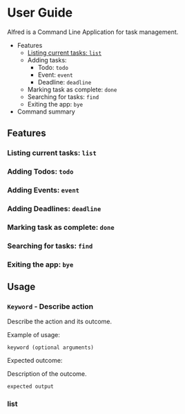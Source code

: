 # User Guide
Alfred is a Command Line Application for task management. 

- Features
  - [Listing current tasks: `list`](#list)
  - Adding tasks:
    - Todo: `todo`
    - Event: `event`
    - Deadline: `deadline`
  - Marking task as complete: `done`
  - Searching for tasks: `find`
  - Exiting the app: `bye`
- Command summary

## Features

### <a name="list"></a>Listing current tasks: `list`


### Adding Todos: `todo`


### Adding Events: `event`


### Adding Deadlines: `deadline`


### Marking task as complete: `done`


### Searching for tasks: `find`


### Exiting the app: `bye`
## Usage

### `Keyword` - Describe action

Describe the action and its outcome.

Example of usage: 

`keyword (optional arguments)`

Expected outcome:

Description of the outcome.

```
expected output
```

### list